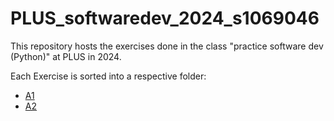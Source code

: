# PLUS_softwaredev_2024_s1069046

This repository hosts the exercises done in the class "practice software dev (Python)" at PLUS in 2024.

Each Exercise is sorted into a respective folder:
- [A1](/main/A1)
- [A2](/main/A2/A2.md)
